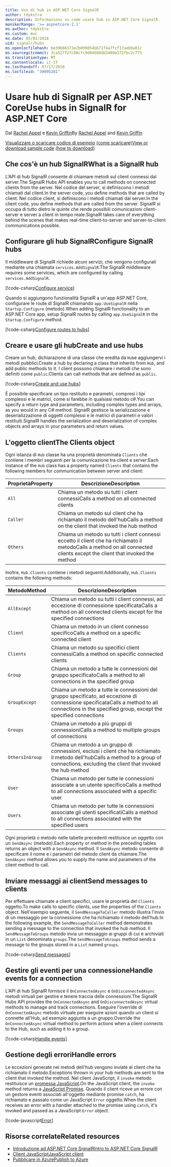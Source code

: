 ```yaml
---
title: Uso di hub in ASP.NET Core SignalR
author: tdykstra
description: Informazioni su come usare hub in ASP.NET Core SignalR.
monikerRange: '>= aspnetcore-2.1'
ms.author: tdykstra
ms.custom: mvc
ms.date: 05/01/2018
uid: signalr/hubs
ms.openlocfilehash: be39666373e2b099054bb71f4a7fcf17aeb9a01c
ms.sourcegitcommit: 3ca527f27c88cfc9d04688db5499e372fbc2c775
ms.translationtype: MT
ms.contentlocale: it-IT
ms.lasthandoff: 07/17/2018
ms.locfileid: "39095281"
---
```

# <a name="use-hubs-in-signalr-for-aspnet-core"></a><span data-ttu-id="de55c-103">Usare hub di SignalR per ASP.NET Core</span><span class="sxs-lookup"><span data-stu-id="de55c-103">Use hubs in SignalR for ASP.NET Core</span></span>

<span data-ttu-id="de55c-104">Dal [Rachel Appel](https://twitter.com/rachelappel) e [Kevin Griffin](https://twitter.com/1kevgriff)</span><span class="sxs-lookup"><span data-stu-id="de55c-104">By [Rachel Appel](https://twitter.com/rachelappel) and [Kevin Griffin](https://twitter.com/1kevgriff)</span></span>

<span data-ttu-id="de55c-105">[Visualizzare o scaricare codice di esempio](https://github.com/aspnet/Docs/tree/master/aspnetcore/signalr/hubs/sample/ ) [(come scaricare)](xref:tutorials/index#how-to-download-a-sample)</span><span class="sxs-lookup"><span data-stu-id="de55c-105">[View or download sample code](https://github.com/aspnet/Docs/tree/master/aspnetcore/signalr/hubs/sample/ ) [(how to download)](xref:tutorials/index#how-to-download-a-sample)</span></span>

## <a name="what-is-a-signalr-hub"></a><span data-ttu-id="de55c-106">Che cos'è un hub SignalR</span><span class="sxs-lookup"><span data-stu-id="de55c-106">What is a SignalR hub</span></span>

<span data-ttu-id="de55c-107">L'API di hub SignalR consente di chiamare metodi sul client connessi dal server.</span><span class="sxs-lookup"><span data-stu-id="de55c-107">The SignalR Hubs API enables you to call methods on connected clients from the server.</span></span> <span data-ttu-id="de55c-108">Nel codice del server, si definiscono i metodi chiamati dal client.</span><span class="sxs-lookup"><span data-stu-id="de55c-108">In the server code, you define methods that are called by client.</span></span> <span data-ttu-id="de55c-109">Nel codice client, si definiscono i metodi chiamati dal server.</span><span class="sxs-lookup"><span data-stu-id="de55c-109">In the client code, you define methods that are called from the server.</span></span> <span data-ttu-id="de55c-110">SignalR si occupa di tutto dietro le quinte che rende possibili comunicazioni client-server e server a client in tempo reale.</span><span class="sxs-lookup"><span data-stu-id="de55c-110">SignalR takes care of everything behind the scenes that makes real-time client-to-server and server-to-client communications possible.</span></span>

## <a name="configure-signalr-hubs"></a><span data-ttu-id="de55c-111">Configurare gli hub SignalR</span><span class="sxs-lookup"><span data-stu-id="de55c-111">Configure SignalR hubs</span></span>

<span data-ttu-id="de55c-112">Il middleware di SignalR richiede alcuni servizi, che vengono configurati mediante una chiamata `services.AddSignalR`.</span><span class="sxs-lookup"><span data-stu-id="de55c-112">The SignalR middleware requires some services, which are configured by calling `services.AddSignalR`.</span></span>

[!code-csharp[Configure service](hubs/sample/startup.cs?range=38)]

<span data-ttu-id="de55c-113">Quando si aggiungono funzionalità SignalR a un'app ASP.NET Core, configurare le route di SignalR chiamando `app.UseSignalR` nella `Startup.Configure` (metodo).</span><span class="sxs-lookup"><span data-stu-id="de55c-113">When adding SignalR functionality to an ASP.NET Core app, setup SignalR routes by calling `app.UseSignalR` in the `Startup.Configure` method.</span></span>

[!code-csharp[Configure routes to hubs](hubs/sample/startup.cs?range=57-60)]

## <a name="create-and-use-hubs"></a><span data-ttu-id="de55c-114">Creare e usare gli hub</span><span class="sxs-lookup"><span data-stu-id="de55c-114">Create and use hubs</span></span>

<span data-ttu-id="de55c-115">Creare un hub, dichiarazione di una classe che eredita da `Hub`e aggiungervi i metodi pubblici.</span><span class="sxs-lookup"><span data-stu-id="de55c-115">Create a hub by declaring a class that inherits from `Hub`, and add public methods to it.</span></span> <span data-ttu-id="de55c-116">I client possono chiamare i metodi che sono definiti come `public`.</span><span class="sxs-lookup"><span data-stu-id="de55c-116">Clients can call methods that are defined as `public`.</span></span>

[!code-csharp[Create and use hubs](hubs/sample/hubs/chathub.cs?range=8-37)]

<span data-ttu-id="de55c-117">È possibile specificare un tipo restituito e parametri, compresi i tipi complessi e le matrici, come si farebbe in qualsiasi metodo c#.</span><span class="sxs-lookup"><span data-stu-id="de55c-117">You can specify a return type and parameters, including complex types and arrays, as you would in any C# method.</span></span> <span data-ttu-id="de55c-118">SignalR gestisce la serializzazione e deserializzazione di oggetti complessi e le matrici di parametri e valori restituiti.</span><span class="sxs-lookup"><span data-stu-id="de55c-118">SignalR handles the serialization and deserialization of complex objects and arrays in your parameters and return values.</span></span>

## <a name="the-clients-object"></a><span data-ttu-id="de55c-119">L'oggetto client</span><span class="sxs-lookup"><span data-stu-id="de55c-119">The Clients object</span></span>

<span data-ttu-id="de55c-120">Ogni istanza di `Hub` classe ha una proprietà denominata `Clients` che contiene i membri seguenti per la comunicazione tra client e server:</span><span class="sxs-lookup"><span data-stu-id="de55c-120">Each instance of the `Hub` class has a property named `Clients` that contains the following members for communication between server and client:</span></span>

| <span data-ttu-id="de55c-121">Proprietà</span><span class="sxs-lookup"><span data-stu-id="de55c-121">Property</span></span> | <span data-ttu-id="de55c-122">Descrizione</span><span class="sxs-lookup"><span data-stu-id="de55c-122">Description</span></span> |
| ------ | ----------- |
| `All` | <span data-ttu-id="de55c-123">Chiama un metodo su tutti i client connessi</span><span class="sxs-lookup"><span data-stu-id="de55c-123">Calls a method on all connected clients</span></span> |
| `Caller` | <span data-ttu-id="de55c-124">Chiama un metodo sul client che ha richiamato il metodo dell'hub</span><span class="sxs-lookup"><span data-stu-id="de55c-124">Calls a method on the client that invoked the hub method</span></span> |
| `Others` | <span data-ttu-id="de55c-125">Chiama un metodo su tutti i client connessi eccetto il client che ha richiamato il metodo</span><span class="sxs-lookup"><span data-stu-id="de55c-125">Calls a method on all connected clients except the client that invoked the method</span></span> |


<span data-ttu-id="de55c-126">Inoltre, `Hub.Clients` contiene i metodi seguenti:</span><span class="sxs-lookup"><span data-stu-id="de55c-126">Additionally, `Hub.Clients` contains the following methods:</span></span>

| <span data-ttu-id="de55c-127">Metodo</span><span class="sxs-lookup"><span data-stu-id="de55c-127">Method</span></span> | <span data-ttu-id="de55c-128">Descrizione</span><span class="sxs-lookup"><span data-stu-id="de55c-128">Description</span></span> |
| ------ | ----------- |
| `AllExcept` | <span data-ttu-id="de55c-129">Chiama un metodo su tutti i client connessi, ad eccezione di connessione specificata</span><span class="sxs-lookup"><span data-stu-id="de55c-129">Calls a method on all connected clients except for the specified connections</span></span> |
| `Client` | <span data-ttu-id="de55c-130">Chiama un metodo in un client connesso specifico</span><span class="sxs-lookup"><span data-stu-id="de55c-130">Calls a method on a specific connected client</span></span> |
| `Clients` | <span data-ttu-id="de55c-131">Chiama un metodo su specifici client connessi</span><span class="sxs-lookup"><span data-stu-id="de55c-131">Calls a method on specific connected clients</span></span> |
| `Group` | <span data-ttu-id="de55c-132">Chiama un metodo a tutte le connessioni del gruppo specificato</span><span class="sxs-lookup"><span data-stu-id="de55c-132">Calls a method to all connections in the specified group</span></span>  |
| `GroupExcept` | <span data-ttu-id="de55c-133">Chiama un metodo a tutte le connessioni del gruppo specificato, ad eccezione di connessione specificata</span><span class="sxs-lookup"><span data-stu-id="de55c-133">Calls a method to all connections in the specified group, except the specified connections</span></span> |
| `Groups` | <span data-ttu-id="de55c-134">Chiama un metodo a più gruppi di connessioni</span><span class="sxs-lookup"><span data-stu-id="de55c-134">Calls a method to multiple groups of connections</span></span>  |
| `OthersInGroup` | <span data-ttu-id="de55c-135">Chiama un metodo a un gruppo di connessioni, esclusi i client che ha richiamato il metodo dell'hub</span><span class="sxs-lookup"><span data-stu-id="de55c-135">Calls a method to a group of connections, excluding the client that invoked the hub method</span></span>  |
| `User` | <span data-ttu-id="de55c-136">Chiama un metodo per tutte le connessioni associate a un utente specifico</span><span class="sxs-lookup"><span data-stu-id="de55c-136">Calls a method to all connections associated with a specific user</span></span> |
| `Users` | <span data-ttu-id="de55c-137">Chiama un metodo per tutte le connessioni associate gli utenti specificati</span><span class="sxs-lookup"><span data-stu-id="de55c-137">Calls a method to all connections associated with the specified users</span></span> |

<span data-ttu-id="de55c-138">Ogni proprietà o metodo nelle tabelle precedenti restituisce un oggetto con un `SendAsync` (metodo).</span><span class="sxs-lookup"><span data-stu-id="de55c-138">Each property or method in the preceding tables returns an object with a `SendAsync` method.</span></span> <span data-ttu-id="de55c-139">Il `SendAsync` metodo consente di specificare il nome e i parametri del metodo client da chiamare.</span><span class="sxs-lookup"><span data-stu-id="de55c-139">The `SendAsync` method allows you to supply the name and parameters of the client method to call.</span></span>

## <a name="send-messages-to-clients"></a><span data-ttu-id="de55c-140">Inviare messaggi ai client</span><span class="sxs-lookup"><span data-stu-id="de55c-140">Send messages to clients</span></span>

<span data-ttu-id="de55c-141">Per effettuare chiamate a client specifici, usare le proprietà del `Clients` oggetto.</span><span class="sxs-lookup"><span data-stu-id="de55c-141">To make calls to specific clients, use the properties of the `Clients` object.</span></span> <span data-ttu-id="de55c-142">Nell'esempio seguente, il `SendMessageToCaller` metodo illustra l'invio di un messaggio per la connessione che ha richiamato il metodo dell'hub.</span><span class="sxs-lookup"><span data-stu-id="de55c-142">In the following example, the `SendMessageToCaller` method demonstrates sending a message to the connection that invoked the hub method.</span></span> <span data-ttu-id="de55c-143">Il `SendMessageToGroups` metodo invia un messaggio ai gruppi di cui è archiviati in un `List` denominata `groups`.</span><span class="sxs-lookup"><span data-stu-id="de55c-143">The `SendMessageToGroups` method sends a message to the groups stored in a `List` named `groups`.</span></span>

[!code-csharp[Send messages](hubs/sample/hubs/chathub.cs?range=15-24)]

## <a name="handle-events-for-a-connection"></a><span data-ttu-id="de55c-144">Gestire gli eventi per una connessione</span><span class="sxs-lookup"><span data-stu-id="de55c-144">Handle events for a connection</span></span>

<span data-ttu-id="de55c-145">L'API di hub SignalR fornisce il `OnConnectedAsync` e `OnDisconnectedAsync` metodi virtuali per gestire e tenere traccia delle connessioni.</span><span class="sxs-lookup"><span data-stu-id="de55c-145">The SignalR Hubs API provides the `OnConnectedAsync` and `OnDisconnectedAsync` virtual methods to manage and track connections.</span></span> <span data-ttu-id="de55c-146">Eseguire l'override di `OnConnectedAsync` metodo virtuale per eseguire azioni quando un client si connette all'Hub, ad esempio aggiunta a un gruppo.</span><span class="sxs-lookup"><span data-stu-id="de55c-146">Override the `OnConnectedAsync` virtual method to perform actions when a client connects to the Hub, such as adding it to a group.</span></span>

[!code-csharp[Handle events](hubs/sample/hubs/chathub.cs?range=26-36)]

## <a name="handle-errors"></a><span data-ttu-id="de55c-147">Gestione degli errori</span><span class="sxs-lookup"><span data-stu-id="de55c-147">Handle errors</span></span>

<span data-ttu-id="de55c-148">Le eccezioni generate nei metodi dell'hub vengono inviate al client che ha richiamato il metodo.</span><span class="sxs-lookup"><span data-stu-id="de55c-148">Exceptions thrown in your hub methods are sent to the client that invoked the method.</span></span> <span data-ttu-id="de55c-149">Nel client JavaScript, il `invoke` metodo restituisce un [promessa JavaScript](https://developer.mozilla.org/docs/Web/JavaScript/Guide/Using_promises).</span><span class="sxs-lookup"><span data-stu-id="de55c-149">On the JavaScript client, the `invoke` method returns a [JavaScript Promise](https://developer.mozilla.org/docs/Web/JavaScript/Guide/Using_promises).</span></span> <span data-ttu-id="de55c-150">Quando il client riceve un errore con un gestore eventi associati all'oggetto mediante promise `catch`, ha richiamato e passato come un JavaScript `Error` oggetto.</span><span class="sxs-lookup"><span data-stu-id="de55c-150">When the client receives an error with a handler attached to the promise using `catch`, it's invoked and passed as a JavaScript `Error` object.</span></span>

[!code-javascript[Error](hubs/sample/wwwroot/js/chat.js?range=23)]

## <a name="related-resources"></a><span data-ttu-id="de55c-151">Risorse correlate</span><span class="sxs-lookup"><span data-stu-id="de55c-151">Related resources</span></span>

* [<span data-ttu-id="de55c-152">Introduzione ad ASP.NET Core SignalR</span><span class="sxs-lookup"><span data-stu-id="de55c-152">Intro to ASP.NET Core SignalR</span></span>](xref:signalr/introduction)
* [<span data-ttu-id="de55c-153">Client JavaScript</span><span class="sxs-lookup"><span data-stu-id="de55c-153">JavaScript client</span></span>](xref:signalr/javascript-client)
* [<span data-ttu-id="de55c-154">Pubblicare in Azure</span><span class="sxs-lookup"><span data-stu-id="de55c-154">Publish to Azure</span></span>](xref:signalr/publish-to-azure-web-app)
